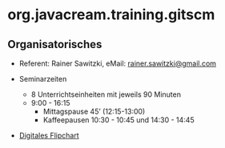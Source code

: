 # org.javacream.training.gitscm


## Organisatorisches

* Referent: Rainer Sawitzki, eMail: rainer.sawitzki@gmail.com

* Seminarzeiten
  * 8 Unterrichtseinheiten mit jeweils 90 Minuten
  * 9:00 - 16:15
    * Mittagspause 45’ (12:15-13:00)
    * Kaffeepausen 10:30 - 10:45 und 14:30 - 14:45

* [Digitales Flipchart](https://docs.google.com/presentation/d/1OS12hFIzYQl0niVZrbpkNnyC2YQlTf_OCsCG1d7yh3Q/edit?usp=sharing)
